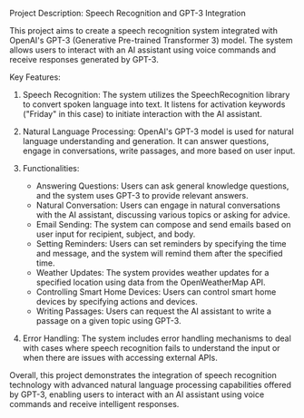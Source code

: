 Project Description: Speech Recognition and GPT-3 Integration

This project aims to create a speech recognition system integrated with OpenAI's GPT-3 (Generative Pre-trained Transformer 3) model. The system allows users to interact with an AI assistant using voice commands and receive responses generated by GPT-3.

Key Features:
1. Speech Recognition: The system utilizes the SpeechRecognition library to convert spoken language into text. It listens for activation keywords ("Friday" in this case) to initiate interaction with the AI assistant.

2. Natural Language Processing: OpenAI's GPT-3 model is used for natural language understanding and generation. It can answer questions, engage in conversations, write passages, and more based on user input.

3. Functionalities:
   - Answering Questions: Users can ask general knowledge questions, and the system uses GPT-3 to provide relevant answers.
   - Natural Conversation: Users can engage in natural conversations with the AI assistant, discussing various topics or asking for advice.
   - Email Sending: The system can compose and send emails based on user input for recipient, subject, and body.
   - Setting Reminders: Users can set reminders by specifying the time and message, and the system will remind them after the specified time.
   - Weather Updates: The system provides weather updates for a specified location using data from the OpenWeatherMap API.
   - Controlling Smart Home Devices: Users can control smart home devices by specifying actions and devices.
   - Writing Passages: Users can request the AI assistant to write a passage on a given topic using GPT-3.

4. Error Handling: The system includes error handling mechanisms to deal with cases where speech recognition fails to understand the input or when there are issues with accessing external APIs.

Overall, this project demonstrates the integration of speech recognition technology with advanced natural language processing capabilities offered by GPT-3, enabling users to interact with an AI assistant using voice commands and receive intelligent responses.
